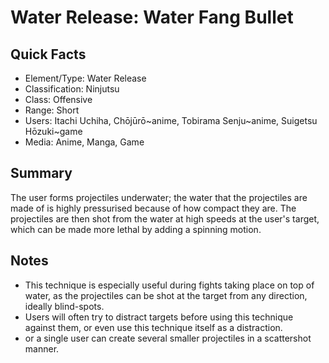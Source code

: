 # Water Release: Water Fang Bullet

## Quick Facts
- Element/Type: Water Release
- Classification: Ninjutsu
- Class: Offensive
- Range: Short
- Users: Itachi Uchiha, Chōjūrō~anime, Tobirama Senju~anime, Suigetsu Hōzuki~game
- Media: Anime, Manga, Game

## Summary
The user forms projectiles underwater; the water that the projectiles are made of is highly pressurised because of how compact they are. The projectiles are then shot from the water at high speeds at the user's target, which can be made more lethal by adding a spinning motion.

## Notes
- This technique is especially useful during fights taking place on top of water, as the projectiles can be shot at the target from any direction, ideally blind-spots.
- Users will often try to distract targets before using this technique against them, or even use this technique itself as a distraction.
- or a single user can create several smaller projectiles in a scattershot manner.
